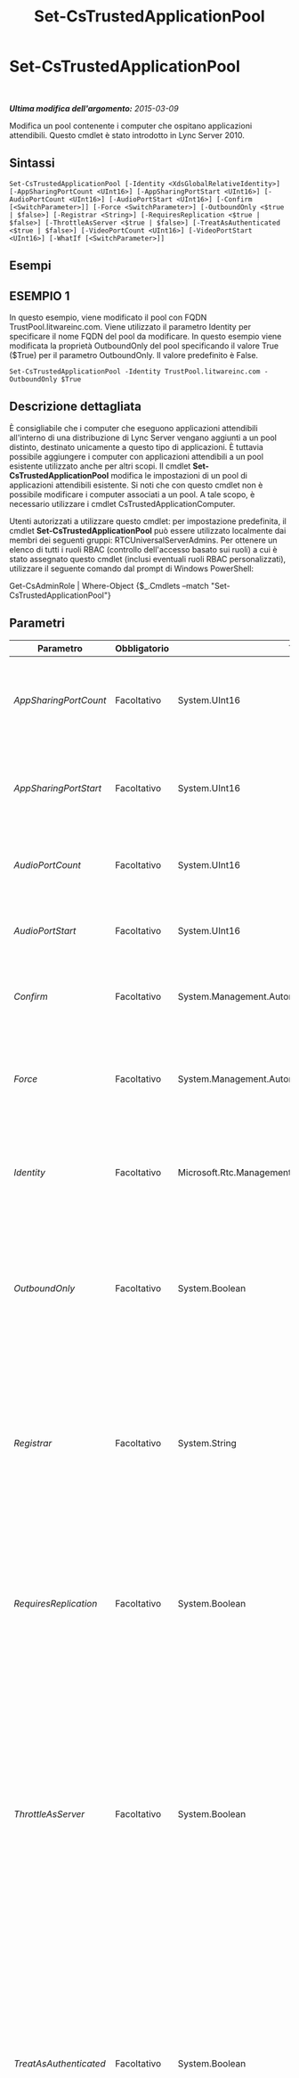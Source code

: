﻿---
title: Set-CsTrustedApplicationPool
TOCTitle: Set-CsTrustedApplicationPool
ms:assetid: 0f42d12b-d09a-41fd-892f-2b7515a35344
ms:mtpsurl: https://technet.microsoft.com/it-it/library/Gg398187(v=OCS.15)
ms:contentKeyID: 49299698
ms.date: 08/24/2015
mtps_version: v=OCS.15
ms.translationtype: HT
---

# Set-CsTrustedApplicationPool

 

_**Ultima modifica dell'argomento:** 2015-03-09_

Modifica un pool contenente i computer che ospitano applicazioni attendibili. Questo cmdlet è stato introdotto in Lync Server 2010.

## Sintassi

    Set-CsTrustedApplicationPool [-Identity <XdsGlobalRelativeIdentity>] [-AppSharingPortCount <UInt16>] [-AppSharingPortStart <UInt16>] [-AudioPortCount <UInt16>] [-AudioPortStart <UInt16>] [-Confirm [<SwitchParameter>]] [-Force <SwitchParameter>] [-OutboundOnly <$true | $false>] [-Registrar <String>] [-RequiresReplication <$true | $false>] [-ThrottleAsServer <$true | $false>] [-TreatAsAuthenticated <$true | $false>] [-VideoPortCount <UInt16>] [-VideoPortStart <UInt16>] [-WhatIf [<SwitchParameter>]]

## Esempi

## ESEMPIO 1

In questo esempio, viene modificato il pool con FQDN TrustPool.litwareinc.com. Viene utilizzato il parametro Identity per specificare il nome FQDN del pool da modificare. In questo esempio viene modificata la proprietà OutboundOnly del pool specificando il valore True ($True) per il parametro OutboundOnly. Il valore predefinito è False.

    Set-CsTrustedApplicationPool -Identity TrustPool.litwareinc.com -OutboundOnly $True

## Descrizione dettagliata

È consigliabile che i computer che eseguono applicazioni attendibili all'interno di una distribuzione di Lync Server vengano aggiunti a un pool distinto, destinato unicamente a questo tipo di applicazioni. È tuttavia possibile aggiungere i computer con applicazioni attendibili a un pool esistente utilizzato anche per altri scopi. Il cmdlet **Set-CsTrustedApplicationPool** modifica le impostazioni di un pool di applicazioni attendibili esistente. Si noti che con questo cmdlet non è possibile modificare i computer associati a un pool. A tale scopo, è necessario utilizzare i cmdlet CsTrustedApplicationComputer.

Utenti autorizzati a utilizzare questo cmdlet: per impostazione predefinita, il cmdlet **Set-CsTrustedApplicationPool** può essere utilizzato localmente dai membri dei seguenti gruppi: RTCUniversalServerAdmins. Per ottenere un elenco di tutti i ruoli RBAC (controllo dell'accesso basato sui ruoli) a cui è stato assegnato questo cmdlet (inclusi eventuali ruoli RBAC personalizzati), utilizzare il seguente comando dal prompt di Windows PowerShell:

Get-CsAdminRole | Where-Object {$\_.Cmdlets –match "Set-CsTrustedApplicationPool"}

## Parametri


<table>
<colgroup>
<col style="width: 25%" />
<col style="width: 25%" />
<col style="width: 25%" />
<col style="width: 25%" />
</colgroup>
<thead>
<tr class="header">
<th>Parametro</th>
<th>Obbligatorio</th>
<th>Tipo</th>
<th>Descrizione</th>
</tr>
</thead>
<tbody>
<tr class="odd">
<td><p><em>AppSharingPortCount</em></p></td>
<td><p>Facoltativo</p></td>
<td><p>System.UInt16</p></td>
<td><p>Il numero di porte disponibili per le connessioni di condivisione delle applicazioni nell'intervallo di porte.</p></td>
</tr>
<tr class="even">
<td><p><em>AppSharingPortStart</em></p></td>
<td><p>Facoltativo</p></td>
<td><p>System.UInt16</p></td>
<td><p>Il numero della prima porta dell'intervallo di porte disponibili per le connessioni di condivisione delle applicazioni.</p></td>
</tr>
<tr class="odd">
<td><p><em>AudioPortCount</em></p></td>
<td><p>Facoltativo</p></td>
<td><p>System.UInt16</p></td>
<td><p>Il numero di porte disponibili per le connessioni audio nell'intervallo di porte.</p></td>
</tr>
<tr class="even">
<td><p><em>AudioPortStart</em></p></td>
<td><p>Facoltativo</p></td>
<td><p>System.UInt16</p></td>
<td><p>Il numero della prima porta dell'intervallo di porte disponibili per le connessioni audio.</p></td>
</tr>
<tr class="odd">
<td><p><em>Confirm</em></p></td>
<td><p>Facoltativo</p></td>
<td><p>System.Management.Automation.SwitchParameter</p></td>
<td><p>Viene visualizzata una richiesta di conferma prima di eseguire il comando.</p></td>
</tr>
<tr class="even">
<td><p><em>Force</em></p></td>
<td><p>Facoltativo</p></td>
<td><p>System.Management.Automation.SwitchParameter</p></td>
<td><p>Consente di evitare la visualizzazione delle richieste di conferma che altrimenti verrebbero visualizzate prima che vengano apportate le modifiche.</p></td>
</tr>
<tr class="odd">
<td><p><em>Identity</em></p></td>
<td><p>Facoltativo</p></td>
<td><p>Microsoft.Rtc.Management.Xds.XdsGlobalRelativeIdentity</p></td>
<td><p>Il nome di dominio completo (FQDN) o l'ID servizio del pool del quale si desidera modificare le impostazioni.</p></td>
</tr>
<tr class="even">
<td><p><em>OutboundOnly</em></p></td>
<td><p>Facoltativo</p></td>
<td><p>System.Boolean</p></td>
<td><p>Consente di specificare se un'applicazione attendibile può attivare una connessione a un server del pool. Impostare questo valore su True, se si desidera che tutte le connessioni vengano attivate dal server e non dall'applicazione.</p></td>
</tr>
<tr class="odd">
<td><p><em>Registrar</em></p></td>
<td><p>Facoltativo</p></td>
<td><p>System.String</p></td>
<td><p>L'ID servizio o FQDN del servizio di registrazione del pool. Si noti che la modifica del servizio di registrazione renderà orfani gli eventuali contatti associati all'applicazione. Questi contatti dovranno essere spostati utilizzando il cmdlet <strong>Move-CsApplicationEndpoint</strong>.</p></td>
</tr>
<tr class="even">
<td><p><em>RequiresReplication</em></p></td>
<td><p>Facoltativo</p></td>
<td><p>System.Boolean</p></td>
<td><p>Determina se per il pool è richiesta la replica. Impostare il valore su False, se non è richiesta la replica. Il parametro in genere viene impostato su False per Microsoft Outlook Web Access e per le applicazioni di cui viene eseguito manualmente il provisioning.</p></td>
</tr>
<tr class="odd">
<td><p><em>ThrottleAsServer</em></p></td>
<td><p>Facoltativo</p></td>
<td><p>System.Boolean</p></td>
<td><p>Impostare questo parametro su False per applicare le limitazioni dei client alle connessioni tra i server del pool e le applicazioni attendibili. In questo caso, le limitazioni delle connessioni sono maggiori rispetto al valore predefinito True, che di fatto applica alle connessioni le limitazioni dei server. Limitare una connessione significa semplicemente imporre delle limitazioni al numero di transazioni che è possibile eseguire contemporaneamente.</p></td>
</tr>
<tr class="even">
<td><p><em>TreatAsAuthenticated</em></p></td>
<td><p>Facoltativo</p></td>
<td><p>System.Boolean</p></td>
<td><p>Consente di stabilire se per le applicazioni affidabili che si connettono ai server del pool è obbligatoria l'autenticazione. Impostare questo parametro su False, se si desidera che le applicazioni attendibili vengano obbligatoriamente autenticate. Il valore predefinito True consente alle applicazioni attendibili di connettersi considerandole già autenticate</p></td>
</tr>
<tr class="odd">
<td><p><em>VideoPortCount</em></p></td>
<td><p>Facoltativo</p></td>
<td><p>System.UInt16</p></td>
<td><p>Il numero di porte disponibili per le connessioni video nell'intervallo di porte.</p></td>
</tr>
<tr class="even">
<td><p><em>VideoPortStart</em></p></td>
<td><p>Facoltativo</p></td>
<td><p>System.UInt16</p></td>
<td><p>Il numero della prima porta dell'intervallo di porte disponibili per le connessioni video.</p></td>
</tr>
<tr class="odd">
<td><p><em>WhatIf</em></p></td>
<td><p>Facoltativo</p></td>
<td><p>System.Management.Automation.SwitchParameter</p></td>
<td><p>Descrive ciò che accadrebbe se si eseguisse il comando senza eseguirlo realmente.</p></td>
</tr>
</tbody>
</table>


## Tipi di input

Oggetto Microsoft.Rtc.Management.Xds.DisplayExternalServer. Accetta input tramite pipeline da oggetti pool applicazione attendibile.

## Tipi restituiti

Questo cmdlet non restituisce un valore. Consente di modificare un oggetto di tipo Microsoft.Rtc.Management.Xds.DisplayExternalServer.

## Vedere anche

#### Ulteriori risorse

[New-CsTrustedApplicationPool](new-cstrustedapplicationpool.md)  
[Remove-CsTrustedApplicationPool](remove-cstrustedapplicationpool.md)  
[Get-CsTrustedApplicationPool](get-cstrustedapplicationpool.md)  
[New-CsTrustedApplicationComputer](new-cstrustedapplicationcomputer.md)

